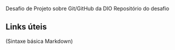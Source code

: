 Desafio de Projeto sobre Git/GitHub da DIO
Repositório  do desafio
## Links úteis
(Sintaxe básica Markdown)
